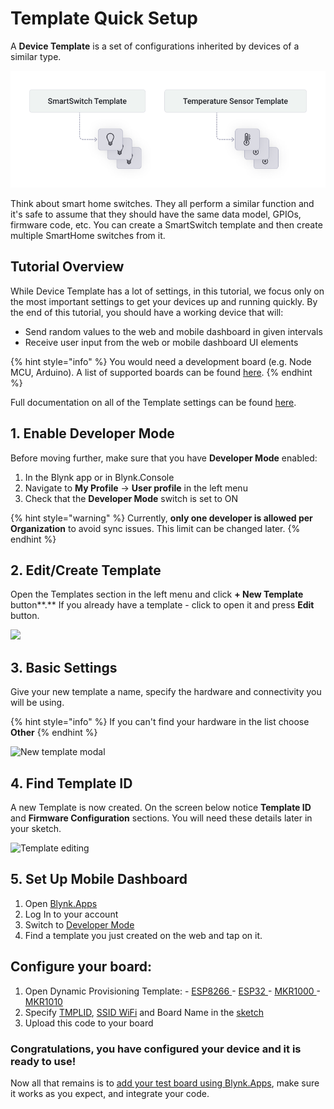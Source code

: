 # Template Quick Setup

A **Device Template** is a set of configurations inherited by devices of a similar type.

![](<../../.gitbook/assets/blynk-template-device-relationship (2).png>)

Think about smart home switches. They all perform a similar function and it's safe to assume that they should have the same data model, GPIOs, firmware code, etc. You can create a SmartSwitch template and then create multiple SmartHome switches from it.

## Tutorial Overview

While Device Template has a lot of settings, in this tutorial, we focus only on the most important settings to get your devices up and running quickly. By the end of this tutorial, you should have a working device that will:

* Send random values to the web and mobile dashboard in given intervals
* Receive user input from the web or mobile dashboard UI elements

{% hint style="info" %}
You would need a development board (e.g. Node MCU, Arduino). A list of supported boards can be found [here](../../blynk.edgent-firmware-api/supported-boards.md).
{% endhint %}

Full documentation on all of the Template settings can be found [here](../../blynk.console/templates/working-with-templates.md).

## **1. Enable Developer Mode**

Before moving further, make sure that you have **Developer Mode** enabled:

1. In the Blynk app or in Blynk.Console
2. Navigate to **My Profile** → **User profile** in the left menu
3. Check that the **Developer Mode** switch is set to ON

{% hint style="warning" %}
Currently, **only one developer is allowed per Organization** to avoid sync issues. This limit can be changed later.
{% endhint %}

## 2. Edit/Create Template

Open the Templates section in the left menu and click **+ New Template** button**.** If you already have a template - click to open it and press **Edit** button.

![](../../.gitbook/assets/open-templates.gif)

## 3. **Basic** Settings

Give your new template a name, specify the hardware and connectivity you will be using.

{% hint style="info" %}
If you can't find your hardware in the list choose **Other**
{% endhint %}

![New template modal](https://user-images.githubusercontent.com/72790181/119468187-e1e65700-bd4e-11eb-8cfd-7c6fffda7b09.png)

## 4. Find **Template ID**

A new Template is now created. On the screen below notice **Template ID** and **Firmware Configuration** sections. You will need these details later in your sketch.

![Template editing](https://user-images.githubusercontent.com/72790181/119468206-e6127480-bd4e-11eb-974a-d50402fbee52.png)

## 5. **Set Up Mobile Dashboard**

1. Open [Blynk.Apps](../../blynk.apps/overview.md)
2. Log In to your account
3. Switch to [Developer Mode](../../concepts/developer-mode.md)
4. Find a template you just created on the web and tap on it.

## Configure your board:

1. Open Dynamic Provisioning Template: - [ESP8266 ](https://github.com/blynkkk/blynk-library/tree/master/examples/Blynk.Edgent/Edgent\_ESP8266)- [ESP32 ](https://github.com/blynkkk/blynk-library/tree/master/examples/Blynk.Edgent/Edgent\_ESP32)- [MKR1000 ](https://github.com/blynkkk/blynk-library/tree/master/examples/Blynk.Edgent/Edgent\_MKR1000)- [MKR1010](https://github.com/blynkkk/blynk-library/tree/master/examples/Blynk.Edgent/Edgent\_MKR1010)&#x20;
2. Specify [TMPLID](https://docs.blynk.io/en/blynk.console/templates/info/template-ids), [SSID WiFi](../../blynk.console/templates/info/hotspot-prefix.md) and Board Name in the [sketch](../activating-devices/)
3. Upload this code to your board

### Congratulations, you have configured your device and it is ready to use!

Now all that remains is to [add your test board using Blynk.Apps](../../blynk.apps/device-management/add-new-device.md), make sure it works as you expect, and integrate your code.
